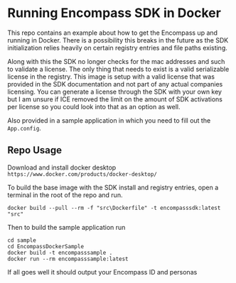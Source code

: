 # Running Encompass SDK in Docker

This repo contains an example about how to get the Encompass up and running in Docker. There is a possibility this breaks in the future as the SDK initialization relies heavily on certain registry entries and file paths existing. 

Along with this the SDK no longer checks for the mac addresses and such to validate a license. The only thing that needs to exist is a valid serializable license in the registry. This image is setup with a valid license that was provided in the SDK documentation and not part of any actual companies licensing. You can generate a license through the SDK with your own key but I am unsure if ICE removed the limit on the amount of SDK activations per license so you could look into that as an option as well.

Also provided in a sample application in which you need to fill out the `App.config`.

## Repo Usage

Download and install docker desktop `https://www.docker.com/products/docker-desktop/`

To build the base image with the SDK install and registry entries, open a terminal in the root of the repo and run. 

```
docker build --pull --rm -f "src\Dockerfile" -t encompasssdk:latest "src"
```
Then to build the sample application run


```
cd sample
cd EncompassDockerSample
docker build -t encompasssample .
docker run --rm encompasssample:latest
```

If all goes well it should output your Encompass ID and personas
